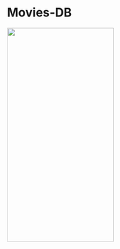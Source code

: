 # Movies-DB

<img src="https://user-images.githubusercontent.com/41661723/103156550-89c31d00-47cf-11eb-854b-60c119f5e212.jpeg" width="250" height="500" />
